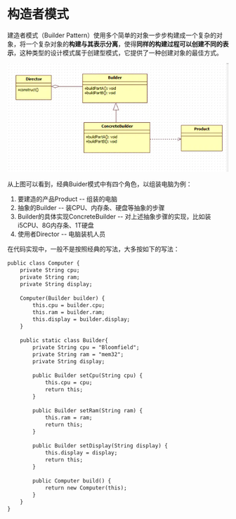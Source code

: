 # 构造者模式

&#x20;       建造者模式（Builder Pattern）使用多个简单的对象一步步构建成一个复杂的对象，将一个复杂对象的**构建与其表示分离**，使得**同样的构建过程可以创建不同的表示**，这种类型的设计模式属于创建型模式，它提供了一种创建对象的最佳方式。

![经典Builder模式类图](<../../../.gitbook/assets/image (471).png>)

&#x20;       从上图可以看到，经典Buider模式中有四个角色，以组装电脑为例：

1. 要建造的产品Product -- 组装的电脑
2. 抽象的Builder -- 装CPU、内存条、硬盘等抽象的步骤
3. Builder的具体实现ConcreteBuilder -- 对上述抽象步骤的实现，比如装i5CPU、8G内存条、1T硬盘
4. 使用者Director -- 电脑装机人员

&#x20;       在代码实现中，一般不是按照经典的写法，大多按如下的写法：

```
public class Computer {
    private String cpu;
    private String ram;
    private String display;

    Computer(Builder builder) {
        this.cpu = builder.cpu;
        this.ram = builder.ram;
        this.display = builder.display;
    }

    public static class Builder{
        private String cpu = "Bloomfield";
        private String ram = "mem32";
        private String display;

        public Builder setCpu(String cpu) {
            this.cpu = cpu;
            return this;
        }

        public Builder setRam(String ram) {
            this.ram = ram;
            return this;
        }

        public Builder setDisplay(String display) {
            this.display = display;
            return this;
        }
        
        public Computer build() {
            return new Computer(this);
        }
    }
}
```
